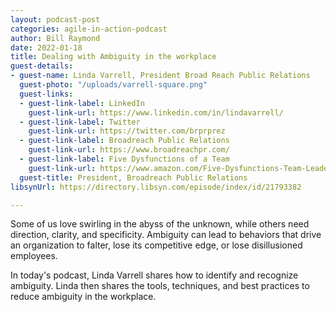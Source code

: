 ```yaml
---
layout: podcast-post
categories: agile-in-action-podcast
author: Bill Raymond
date: 2022-01-18
title: Dealing with Ambiguity in the workplace
guest-details:
- guest-name: Linda Varrell, President Broad Reach Public Relations
  guest-photo: "/uploads/varrell-square.png"
  guest-links:
  - guest-link-label: LinkedIn
    guest-link-url: https://www.linkedin.com/in/lindavarrell/
  - guest-link-label: Twitter
    guest-link-url: https://twitter.com/brprprez
  - guest-link-label: Broadreach Public Relations
    guest-link-url: https://www.broadreachpr.com/
  - guest-link-label: Five Dysfunctions of a Team
    guest-link-url: https://www.amazon.com/Five-Dysfunctions-Team-Leadership-Fable/dp/0787960756/ref=asc_df_0787960756/?tag=hyprod-20&linkCode=df0&hvadid=266023323049&hvpos=&hvnetw=g&hvrand=2957041648475880299&hvpone=&hvptwo=&hvqmt=&hvdev=c&hvdvcmdl=&hvlocint=&hvlocphy=9031939&hvtargid=pla-487653304767&psc=1
  guest-title: President, Broadreach Public Relations
libsynUrl: https://directory.libsyn.com/episode/index/id/21793382

---
```

Some of us love swirling in the abyss of the unknown, while others need direction, clarity, and specificity. Ambiguity can lead to behaviors that drive an organization to falter, lose its competitive edge, or lose disillusioned employees.

In today's podcast, Linda Varrell shares how to identify and recognize ambiguity. Linda then shares the tools, techniques, and best practices to reduce ambiguity in the workplace.